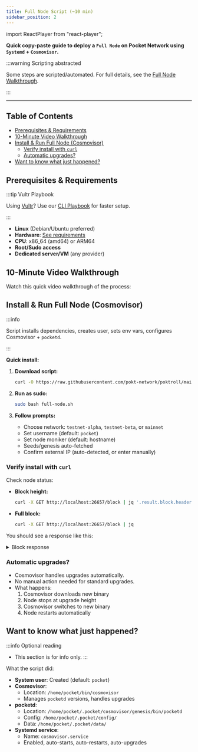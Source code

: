 ```yaml
---
title: Full Node Script (~10 min)
sidebar_position: 2
---
```


import ReactPlayer from "react-player";

**Quick copy-paste guide to deploy a `Full Node` on Pocket Network using `Systemd` + `Cosmovisor`.**

:::warning Scripting abstracted

Some steps are scripted/automated. For full details, see the [Full Node Walkthrough](../2_walkthroughs/1_full_node_binary.md).

:::

---

## Table of Contents <!-- omit in toc -->

- [Prerequisites \& Requirements](#prerequisites--requirements)
- [10-Minute Video Walkthrough](#10-minute-video-walkthrough)
- [Install \& Run Full Node (Cosmovisor)](#install--run-full-node-cosmovisor)
  - [Verify install with `curl`](#verify-install-with-curl)
  - [Automatic upgrades?](#automatic-upgrades)
- [Want to know what just happened?](#want-to-know-what-just-happened)

## Prerequisites & Requirements

:::tip Vultr Playbook

Using [Vultr](https://www.vultr.com/)? Use our [CLI Playbook](../5_playbooks/vultr.md) for faster setup.

:::

- **Linux** (Debian/Ubuntu preferred)
- **Hardware**: [See requirements](../4_faq/6_hardware_requirements.md)
- **CPU**: x86_64 (amd64) or ARM64
- **Root/Sudo access**
- **Dedicated server/VM** (any provider)

## 10-Minute Video Walkthrough

Watch this quick video walkthrough of the process:

<ReactPlayer
  playing={false}
  controls
  url="https://github.com/user-attachments/assets/745cc1a4-28ee-4c02-8b22-858263e1f018"
/>

## Install & Run Full Node (Cosmovisor)

:::info

Script installs dependencies, creates user, sets env vars, configures Cosmovisor + `pocketd`.

:::

**Quick install:**

1. **Download script:**

   ```bash
   curl -O https://raw.githubusercontent.com/pokt-network/poktroll/main/tools/installer/full-node.sh
   ```

2. **Run as sudo:**

   ```bash
   sudo bash full-node.sh
   ```

3. **Follow prompts:**
   - Choose network: `testnet-alpha`, `testnet-beta`, or `mainnet`
   - Set username (default: `pocket`)
   - Set node moniker (default: hostname)
   - Seeds/genesis auto-fetched
   - Confirm external IP (auto-detected, or enter manually)

### Verify install with `curl`

Check node status:

- **Block height:**

  ```bash
  curl -X GET http://localhost:26657/block | jq '.result.block.header.height'
  ```

- **Full block:**

  ```bash
  curl -X GET http://localhost:26657/block | jq
  ```

You should see a response like this:

<details>
<summary>Block response</summary>

```json
{
  "jsonrpc": "2.0",
  "id": -1,
  "result": {
    "block_id": {
      "hash": "924904A2FB97327D2D91EB18225041B3DF82D1DBA5BA988AB79CD3EAC4A4960C",
      "parts": {
        "total": 1,
        "hash": "90E8EDC6841779CF4BADE35CDB53AA1276153BD26690999C5E87EB0E49E91AC8"
      }
    },
    "block": {
      "header": {
        "version": {
          "block": "11"
        },
        "chain_id": "pocket-beta",
        "height": "4971",
        "time": "2024-11-25T21:33:54.785576474Z",
        "last_block_id": {
          "hash": "E1D9F26882FD28447063CC11D326331C4B7C4A6417B2B2E5E38C5484C6D98168",
          "parts": {
            "total": 1,
            "hash": "85847883D9A34F345A2C3E610E1EC524B3C12F41DD2BDC49B36824D9A12EAB32"
          }
        },
        "last_commit_hash": "D49C2BF69F43658D63EF78487258DCA05F7239554E668CF9AE2502A5C6DB104E",
        "data_hash": "E3B0C44298FC1C149AFBF4C8996FB92427AE41E4649B934CA495991B7852B855",
        "validators_hash": "5DC32F6AF7A2B6BAF1738FC5ADC8760E3A1A33A98839071D6A6FE503AD3BD52E",
        "next_validators_hash": "5DC32F6AF7A2B6BAF1738FC5ADC8760E3A1A33A98839071D6A6FE503AD3BD52E",
        "consensus_hash": "048091BC7DDC283F77BFBF91D73C44DA58C3DF8A9CBC867405D8B7F3DAADA22F",
        "app_hash": "DEACCBB96F23B7B58CADAFBE7894DDC2C5ACA0F29A68EA1C67407FA06C8D617C",
        "last_results_hash": "E3B0C44298FC1C149AFBF4C8996FB92427AE41E4649B934CA495991B7852B855",
        "evidence_hash": "E3B0C44298FC1C149AFBF4C8996FB92427AE41E4649B934CA495991B7852B855",
        "proposer_address": "21FABB12F80DAFF6CB83BA0958B2509FC127C3BD"
      },
      "data": {
        "txs": []
      },
      "evidence": {
        "evidence": []
      },
      "last_commit": {
        "height": "4970",
        "round": 0,
        "block_id": {
          "hash": "E1D9F26882FD28447063CC11D326331C4B7C4A6417B2B2E5E38C5484C6D98168",
          "parts": {
            "total": 1,
            "hash": "85847883D9A34F345A2C3E610E1EC524B3C12F41DD2BDC49B36824D9A12EAB32"
          }
        },
        "signatures": [
          {
            "block_id_flag": 2,
            "validator_address": "21FABB12F80DAFF6CB83BA0958B2509FC127C3BD",
            "timestamp": "2024-11-25T21:33:54.770507235Z",
            "signature": "zQb3QPt032nIRTUc7kk4cSxgVF4hpMZycE6ZvpSSZM4Bj1XlOEcdFtHWiLsileVX9RkZHqChzGBstCnfCfK8Bg=="
          },
          ...
        ]
      }
    }
  }
}
```

</details>

### Automatic upgrades?

- Cosmovisor handles upgrades automatically.
- No manual action needed for standard upgrades.
- What happens:
  1. Cosmovisor downloads new binary
  2. Node stops at upgrade height
  3. Cosmovisor switches to new binary
  4. Node restarts automatically

## Want to know what just happened?

:::info Optional reading

- This section is for info only.
  :::

What the script did:

- **System user**: Created (default: `pocket`)
- **Cosmovisor**:
  - Location: `/home/pocket/bin/cosmovisor`
  - Manages `pocketd` versions, handles upgrades
- **pocketd**:
  - Location: `/home/pocket/.pocket/cosmovisor/genesis/bin/pocketd`
  - Config: `/home/pocket/.pocket/config/`
  - Data: `/home/pocket/.pocket/data/`
- **Systemd service**:
  - Name: `cosmovisor.service`
  - Enabled, auto-starts, auto-restarts, auto-upgrades
